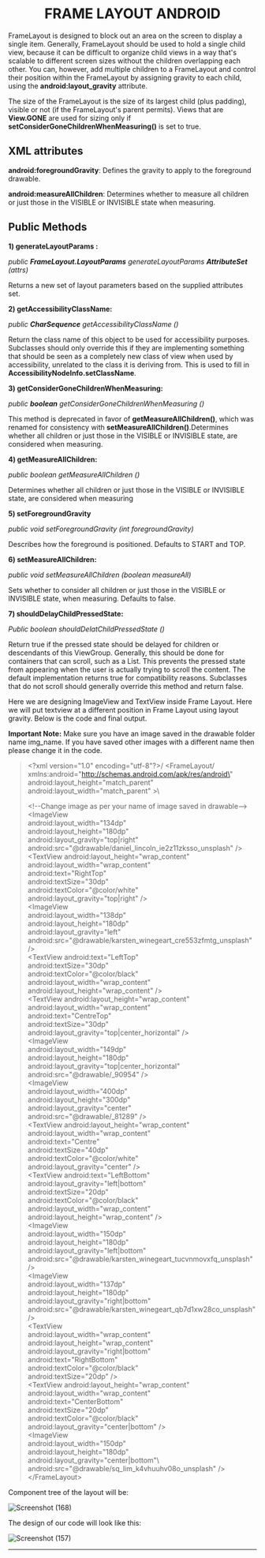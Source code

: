 <div align="center">

  # FRAME LAYOUT ANDROID
</div>

FrameLayout is designed to block out an area on the screen to display a
single item. Generally, FrameLayout should be used to hold a single
child view, because it can be difficult to organize child views in a way
that\'s scalable to different screen sizes without the children
overlapping each other. You can, however, add multiple children to a
FrameLayout and control their position within the FrameLayout by
assigning gravity to each child, using the **android:layout_gravity** attribute.

The size of the FrameLayout is the size of its largest child (plus
padding), visible or not (if the FrameLayout\'s parent permits). Views
that are **View.GONE** are used for sizing only if **setConsiderGoneChildrenWhenMeasuring()** is set to true.


## **XML attributes**

**android:foregroundGravity**:  Defines the gravity to apply to the foreground drawable. 

**android:measureAllChildren**:  Determines whether to measure all children or just those in the VISIBLE or INVISIBLE state when measuring. 
 

## **Public Methods**

**1) generateLayoutParams :**

*public **FrameLayout.LayoutParams** generateLayoutParams **AttributeSet** (attrs)*

Returns a new set of layout parameters based on the supplied attributes
set.

**2) getAccessibilityClassName:**

*public **CharSequence** getAccessibilityClassName ()*


Return the class name of this object to be used for accessibility purposes. Subclasses should only override this if they are implementing something that should be seen as a completely new class of view when used by accessibility, unrelated to the class it is deriving from. This is used to fill in **AccessibilityNodeInfo.setClassName**.

**3) getConsiderGoneChildrenWhenMeasuring:**

*public **boolean** getConsiderGoneChildrenWhenMeasuring ()*

This method is deprecated in favor of **getMeasureAllChildren()**, which was renamed for consistency with **setMeasureAllChildren()**.Determines
whether all children or just those in the VISIBLE or INVISIBLE state,
are considered when measuring.

**4) getMeasureAllChildren:**

*public boolean getMeasureAllChildren ()*

Determines whether all children or just those in the VISIBLE or
INVISIBLE state, are considered when measuring

**5) setForegroundGravity**

*public void setForegroundGravity (int foregroundGravity)*

Describes how the foreground is positioned. Defaults to START and TOP.

**6) setMeasureAllChildren:**

*public void setMeasureAllChildren (boolean measureAll)*

Sets whether to consider all children or just those in the VISIBLE or
INVISIBLE state, when measuring. Defaults to false.

**7) shouldDelayChildPressedState:**

*Public boolean shouldDelatChildPressedState ()*

Return true if the pressed state should be delayed for children or
descendants of this ViewGroup. Generally, this should be done for
containers that can scroll, such as a List. This prevents the pressed
state from appearing when the user is actually trying to scroll the
content. The default implementation returns true for compatibility
reasons. Subclasses that do not scroll should generally override this
method and return false.

<p>
<p>
<p>
  
  
  
Here we are designing ImageView and TextView inside Frame Layout. Here we will put textview at a different position in Frame Layout using layout gravity. Below is the code and final output.

**Important Note:** Make sure you have an image saved in the drawable
folder name img_name. If you have saved other images with a different
name then please change it in the code.

>\<?xml version=\"1.0\" encoding=\"utf-8\"?>/
>\<FrameLayout/
>xmlns:android=\"http://schemas.android.com/apk/res/android\" \
>android:layout_height=\"match_parent\"\
>android:layout_width=\"match_parent\" >\
>
>\<!\--Change image as per your name of image saved in drawable\--\>\
>\<ImageView \
>android:layout_width=\"134dp\"\
>android:layout_height=\"180dp\"\
>android:layout_gravity=\"top\|right\"\
>android:src=\"\@drawable/daniel_lincoln_ie2z11zksso_unsplash\" />\
>\<TextView android:layout_height=\"wrap_content\"\
>android:layout_width=\"wrap_content\"\
>android:text=\"RightTop\"\
>android:textSize=\"30dp\"\
>android:textColor=\"\@color/white\" \
>android:layout_gravity=\"top\|right\" /> \
><ImageView\
>android:layout_width=\"138dp\" \
>android:layout_height=\"180dp\"\
>android:layout_gravity=\"left\"\
>android:src=\"\@drawable/karsten_winegeart_cre553zfmtg_unsplash\" />\
>\<TextView android:text=\"LeftTop\"\
>android:textSize=\"30dp\"\
>android:textColor=\"\@color/black\"\
>android:layout_width=\"wrap_content\"\
>android:layout_height=\"wrap_content\" />\
>\<TextView android:layout_height=\"wrap_content\"\
>android:layout_width=\"wrap_content\"\
>android:text=\"CentreTop\"\
>android:textSize=\"30dp\"\
>android:layout_gravity=\"top\|center_horizontal\" />\
>\<ImageView\
>android:layout_width=\"149dp\"\
>android:layout_height=\"180dp\"\
>android:layout_gravity=\"top\|center_horizontal\"\
>android:src=\"\@drawable/\_90954\" />\
>\<ImageView\
>android:layout_width=\"400dp\"\
>android:layout_height=\"300dp\"\
>android:layout_gravity=\"center\"\
>android:src=\"\@drawable/\_81289\" />\
>\<TextView android:layout_height=\"wrap_content\"\
>android:layout_width=\"wrap_content\"\
>android:text=\"Centre\"\
>android:textSize=\"40dp\"\
>android:textColor=\"\@color/white\"\
>android:layout_gravity=\"center\" />\
>\<TextView android:text=\"LeftBottom\"\
>android:layout_gravity=\"left\|bottom\"\
>android:textSize=\"20dp\"\
>android:textColor=\"\@color/black\"\
>android:layout_width=\"wrap_content\"\
>android:layout_height=\"wrap_content\" />\
>\<ImageView\
>android:layout_width=\"150dp\"\
>android:layout_height=\"180dp\"\
>android:layout_gravity=\"left\|bottom\"\
>android:src=\"\@drawable/karsten_winegeart_tucvnmovxfq_unsplash\" />\
>\<ImageView\
>android:layout_width=\"137dp\"\
>android:layout_height=\"180dp\"\
>android:layout_gravity=\"right\|bottom\"  \
>android:src=\"\@drawable/karsten_winegeart_qb7d1xw28co_unsplash\" />\
>\<TextView \
>android:layout_width=\"wrap_content\" \
>android:layout_height=\"wrap_content\" \
>android:layout_gravity=\"right\|bottom\" \
>android:text=\"RightBottom\" \
>android:textColor=\"\@color/black\" \
>android:textSize=\"20dp\" /> \
>\<TextView android:layout_height=\"wrap_content\" \
>android:layout_width=\"wrap_content\" \
>android:text=\"CenterBottom\" \
>android:textSize=\"20dp\" \
>android:textColor=\"\@color/black\" \
>android:layout_gravity=\"center\|bottom\" /> \
>\<ImageView \
>android:layout_width=\"150dp\" \
>android:layout_height=\"180dp\" \
>android:layout_gravity=\"center\|bottom\"\ android:src=\"\@drawable/sq_lim_k4vhuuhv08o_unsplash\" />\
>\</FrameLayout> 


Component tree of the layout will be:

![Screenshot (168)](https://user-images.githubusercontent.com/58635404/134654787-4e50405f-3d07-4fbe-ba02-99bd3eb83dc2.png)

The design of our code will look like this:

![Screenshot (157)](https://user-images.githubusercontent.com/58635404/134654834-69a288cb-4478-464e-8d06-b99d47f1e776.png)

                         

  ---------------------- ------------------------------------------------
